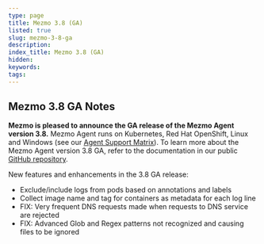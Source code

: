 ```yaml
---
type: page
title: Mezmo 3.8 (GA)
listed: true
slug: mezmo-3-8-ga
description: 
index_title: Mezmo 3.8 (GA)
hidden: 
keywords: 
tags: 
---
```


## Mezmo 3.8 GA Notes

**Mezmo is pleased to announce the GA release of the Mezmo Agent version 3.8.** Mezmo Agent runs on Kubernetes, Red Hat OpenShift, Linux and Windows (see our [Agent Support Matrix](https://docs.mezmo.com/docs/mezmo-agent-support-matrix)). To learn more about the Mezmo Agent version 3.8 GA, refer to the documentation in our public [GitHub repository](https://github.com/logdna/logdna-agent-v2/tree/3.8.0).

New features and enhancements in the 3.8 GA release:

- Exclude/include logs from pods based on annotations and labels
- Collect image name and tag for containers as metadata for each log line
- FIX: Very frequent DNS requests made when requests to DNS service are rejected
- FIX: Advanced Glob and Regex patterns not recognized and causing files to be ignored